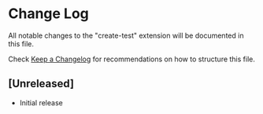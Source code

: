 # Change Log

All notable changes to the "create-test" extension will be documented in this file.

Check [Keep a Changelog](http://keepachangelog.com/) for recommendations on how to structure this file.

## [Unreleased]

- Initial release